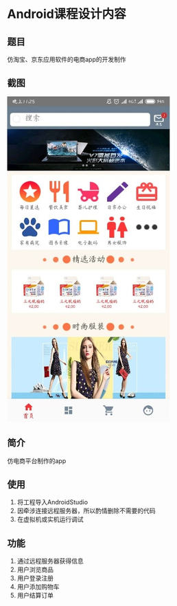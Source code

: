 # Android课程设计内容

## 题目

仿淘宝、京东应用软件的电商app的开发制作

## 截图

![主页](/Android/example/home_1.jpg)

## 简介

仿电商平台制作的app

## 使用

1. 将工程导入AndroidStudio
2. 因牵涉连接远程服务器，所以酌情删除不需要的代码
3. 在虚拟机或实机运行调试

## 功能

1. 通过远程服务器获得信息
2. 用户浏览商品
3. 用户登录注册
4. 用户添加购物车
5. 用户结算订单

